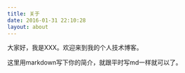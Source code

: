 ```yaml
---
title: 关于
date: 2016-01-31 22:10:28
layout: about
---
```


大家好，我是XXX。欢迎来到我的个人技术博客。

这里用markdown写下你的简介，就跟平时写md一样就可以了。